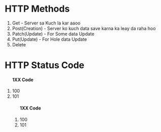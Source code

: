 # HTTP Methods

<ol>
    <li>Get - Server sa Kuch la kar aaoo</li>
    <li>Post(Creation) - Server ko kuch data save karna ka leay da raha hoo </li>
    <li>Patch(Update) - For Some data Update</li>
    <li>Put(Update) - For Hole data Update</li>
    <li>Delete</li>
</ol>

# HTTP Status Code

<ol>
    <h4>1XX Code</h4>
    <li>100</li>
    <li>101</li>
</od>

<ol>
    <h4>1XX Code</h4>
    <li>100</li>
    <li>101</li>
</od>